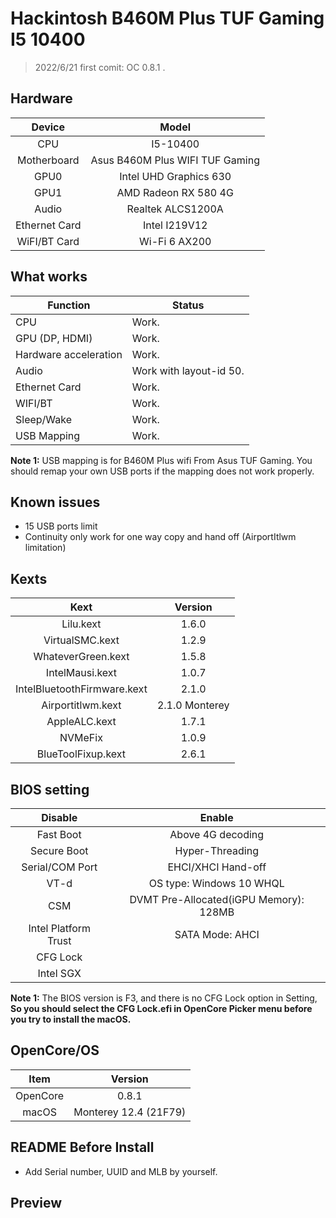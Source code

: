 # Hackintosh B460M Plus TUF Gaming  I5 10400


> 2022/6/21 first comit: OC 0.8.1 .

## Hardware

|    Device     |          Model           |
| :-----------: | :----------------------: |
|      CPU      |         I5-10400         |
|  Motherboard  |Asus B460M Plus WIFI TUF Gaming |
|     GPU0      |  Intel UHD Graphics 630  |
|     GPU1      |   AMD Radeon RX 580 4G   |
|     Audio     |    Realtek ALCS1200A     |
| Ethernet Card |      Intel I219V12       |
| WiFI/BT Card  |      Wi-Fi 6 AX200       |


## What works

| Function              | Status                     |
| ----------------------| -------------------------- |
| CPU                   | Work.                      |
| GPU (DP, HDMI)        | Work.                      |
|Hardware acceleration  | Work.                      |
| Audio                 | Work with layout-id 50.    |
| Ethernet Card         | Work.                      |
| WIFI/BT               | Work.                      |
| Sleep/Wake            | Work.                      |
| USB Mapping           | Work.                      |

**Note 1:** USB mapping is for B460M Plus wifi From Asus TUF Gaming. 
You should remap your own USB ports if the mapping does not work properly.

## Known issues
- 15 USB ports limit
- Continuity only work for one way copy and hand off (AirportItlwm limitation)

## Kexts

|            Kext             |          Version           |
| :-------------------------: | :------------------------: |
|          Lilu.kext          |           1.6.0            |
|       VirtualSMC.kext       |           1.2.9            |
|     WhateverGreen.kext      |           1.5.8            |
|       IntelMausi.kext       |           1.0.7            |
| IntelBluetoothFirmware.kext |           2.1.0            |
|      Airportitlwm.kext      |           2.1.0 Monterey   |
|        AppleALC.kext        |           1.7.1            |
|           NVMeFix           |           1.0.9            |
|     BlueToolFixup.kext      |           2.6.1            |



## BIOS setting

|       Disable        |                 Enable                 |
| :------------------: | :------------------------------------: |
|      Fast Boot       |           Above 4G decoding            |
|     Secure Boot      |            Hyper-Threading             |
|   Serial/COM Port    |           EHCI/XHCI Hand-off           |
|         VT-d         |        OS type: Windows 10 WHQL        |
|         CSM          | DVMT Pre-Allocated(iGPU Memory): 128MB |
| Intel Platform Trust |            SATA Mode: AHCI             |
|       CFG Lock       |                                        |
|      Intel SGX       |                                        |

**Note 1:** The BIOS version is F3, and there is no CFG Lock option in Setting, **So you should select the CFG Lock.efi in OpenCore Picker menu before you try to install the macOS.**


## OpenCore/OS

|   Item   |        Version        |
| :------: | :-------------------: |
| OpenCore |         0.8.1         |
|  macOS   | Monterey 12.4 (21F79) |

## README Before Install

- Add Serial number, UUID and MLB by yourself.

## Preview

![]()

